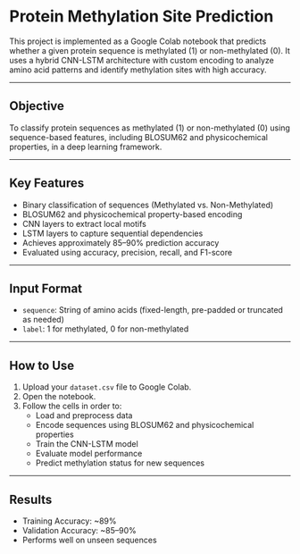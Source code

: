 # Protein Methylation Site Prediction

This project is implemented as a Google Colab notebook that predicts whether a given protein sequence is methylated (1) or non-methylated (0). It uses a hybrid CNN-LSTM architecture with custom encoding to analyze amino acid patterns and identify methylation sites with high accuracy.

---

## Objective

To classify protein sequences as methylated (1) or non-methylated (0) using sequence-based features, including BLOSUM62 and physicochemical properties, in a deep learning framework.

---

## Key Features

- Binary classification of sequences (Methylated vs. Non-Methylated)
- BLOSUM62 and physicochemical property-based encoding
- CNN layers to extract local motifs
- LSTM layers to capture sequential dependencies
- Achieves approximately 85–90% prediction accuracy
- Evaluated using accuracy, precision, recall, and F1-score

---

## Input Format

- `sequence`: String of amino acids (fixed-length, pre-padded or truncated as needed)
- `label`: 1 for methylated, 0 for non-methylated

---

## How to Use

1. Upload your `dataset.csv` file to Google Colab.
2. Open the notebook.
3. Follow the cells in order to:
   - Load and preprocess data
   - Encode sequences using BLOSUM62 and physicochemical properties
   - Train the CNN-LSTM model
   - Evaluate model performance
   - Predict methylation status for new sequences

---

## Results

- Training Accuracy: ~89%
- Validation Accuracy: ~85–90%
- Performs well on unseen sequences

